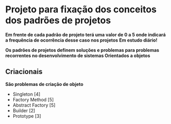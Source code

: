 # Projeto para fixação dos conceitos dos padrões de projetos
__Em frente de cada padrão de projeto terá uma valor de 0 a 5 onde indicará a frequência de ocorrência desse caso nos projetos__
__**Em estudo diário!**__

**Os padrões de projetos definem soluções e problemas para problemas recorrentes no desenvolvimento de sistemas Orientados a objetos**

## Criacionais
**São problemas de criação de objeto**
- Singleton [4]
- Factory Method [5]
- Abstract Factory [5]
- Builder [2]
- Prototype [3]